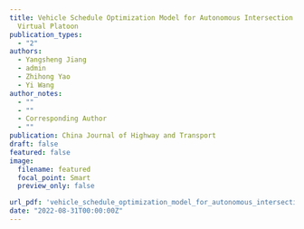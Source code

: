 ```yaml
---
title: Vehicle Schedule Optimization Model for Autonomous Intersection Based on
  Virtual Platoon
publication_types:
  - "2"
authors:
  - Yangsheng Jiang
  - admin
  - Zhihong Yao
  - Yi Wang
author_notes:
  - ""
  - ""
  - Corresponding Author
  - ""
publication: China Journal of Highway and Transport
draft: false
featured: false
image:
  filename: featured
  focal_point: Smart
  preview_only: false

url_pdf: 'vehicle_schedule_optimization_model_for_autonomous_intersection_based_on_virtual_platoon.pdf'
date: "2022-08-31T00:00:00Z"
---
```

